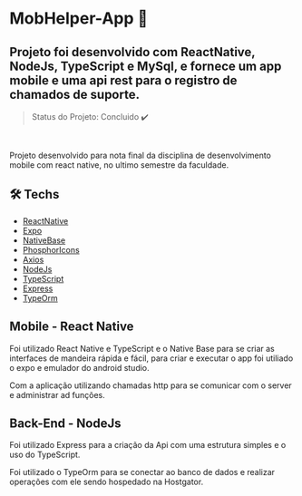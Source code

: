 ﻿# MobHelper-App 📱
 
 ## Projeto foi desenvolvido com ReactNative, NodeJs, TypeScript e MySql, e fornece um app mobile e uma api rest para o registro de chamados de suporte.
 
 > Status do Projeto: Concluido :heavy_check_mark:
 
 <br>
 
Projeto desenvolvido para nota final da disciplina de desenvolvimento mobile com react native, no ultimo semestre da faculdade.
 
 ## 🛠 Techs

- [ReactNative](https://reactnative.dev/)
- [Expo](https://expo.dev/)
- [NativeBase](https://nativebase.io/)
- [PhosphorIcons](https://phosphoricons.com/)
- [Axios](https://axios-http.com/)
- [NodeJs](https://nodejs.org/en/)
- [TypeScript](https://www.typescriptlang.org/)
- [Express](http://expressjs.com/pt-br/)
- [TypeOrm](https://typeorm.io/)

 ## Mobile - React Native
 
 Foi utilizado React Native e TypeScript e o Native Base para se criar as interfaces de mandeira rápida e fácil, para criar e executar o app foi utiliado o expo e emulador do android studio. 
 
Com a aplicação utilizando chamadas http para se comunicar com o server e administrar ad funções.

 ## Back-End - NodeJs
 
 Foi utilizado Express para a criação da Api com uma estrutura simples e o uso do TypeScript.
 
 Foi utilizado o TypeOrm para se conectar ao banco de dados e realizar operações com ele sendo hospedado na Hostgator.
 
<!--
## Routes
### Links - rotas utilizando somente o http - https sem funcionamento ainda
- > http://54.211.140.125/link/list : Get - Listagem de todos os links
- > http://54.211.140.125/link/create : Post - Criação de links com informações passadas no body como Json, exemplo:
```sh
{
"label": "Título ",
"url": "Link artigo"
}
```
- > http://54.211.140.125/link/devGo/import : Post - Importação de link com informações passadas no body como Json, exemplo:
```sh
{
"url": "https://devgo.com.br/"
}
```
- > http://54.211.140.125/link/update/:id : Put - Atualização de um link pelo seu id passado por route param
- > http://54.211.140.125/link/delete/:id : Delete - Deleta um link pelo seu id passado por route param


## Getting Started

- Instalar dependências - Executar na pasta web e server - yarn ou npm
```sh
yarn ou npm
```
- Na pasta web e server - Inicia a duas aplicações como desenvolvimento
```sh
yarn dev
```
- Na pasta web e server - Cria o build das duas aplicações
```sh
yarn build
```
- Na pasta server - Roda a aplicação com o build gerado
```sh
yarn start
```
- Na pasta web - Roda a aplicação com o build gerado
```sh
yarn deploy
```
- Na pasta server - Busca links de artigos para testes na Alura
```sh
yarn crawlerTest
```
- Na pasta server - Busca links de artigos para testes na devGo
```sh
yarn crawlerDev
```
 
 <br>
 -->

